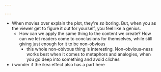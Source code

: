 ```yaml
---

---
```

- When movies over explain the plot, they're *so* boring. But, when you as the viewer get to figure it out for yourself, you feel like a genius.
	- How can we apply the same thing to the content we create? How can we let readers come to conclusions for themselves, while still giving just enough for it to be non-obvious
		- this whole non-obivous thing is interesting. Non-obvious-ness works best when it comes to metaphors and analogies, when you go deep into something and avoid cliches 
- i wonder if the ikea effect also has a part here